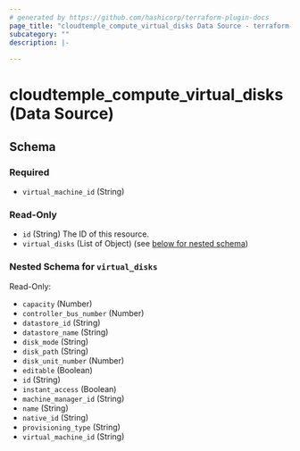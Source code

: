 ```yaml
---
# generated by https://github.com/hashicorp/terraform-plugin-docs
page_title: "cloudtemple_compute_virtual_disks Data Source - terraform-provider-cloudtemple"
subcategory: ""
description: |-
  
---
```


# cloudtemple_compute_virtual_disks (Data Source)





<!-- schema generated by tfplugindocs -->
## Schema

### Required

- `virtual_machine_id` (String)

### Read-Only

- `id` (String) The ID of this resource.
- `virtual_disks` (List of Object) (see [below for nested schema](#nestedatt--virtual_disks))

<a id="nestedatt--virtual_disks"></a>
### Nested Schema for `virtual_disks`

Read-Only:

- `capacity` (Number)
- `controller_bus_number` (Number)
- `datastore_id` (String)
- `datastore_name` (String)
- `disk_mode` (String)
- `disk_path` (String)
- `disk_unit_number` (Number)
- `editable` (Boolean)
- `id` (String)
- `instant_access` (Boolean)
- `machine_manager_id` (String)
- `name` (String)
- `native_id` (String)
- `provisioning_type` (String)
- `virtual_machine_id` (String)


